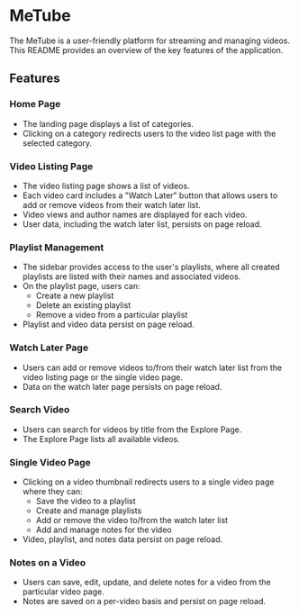 # MeTube

The MeTube is a user-friendly platform for streaming and managing videos. This README provides an overview of the key features of the application.

## Features

### Home Page

- The landing page displays a list of categories.
- Clicking on a category redirects users to the video list page with the selected category.

### Video Listing Page

- The video listing page shows a list of videos.
- Each video card includes a "Watch Later" button that allows users to add or remove videos from their watch later list.
- Video views and author names are displayed for each video.
- User data, including the watch later list, persists on page reload.

### Playlist Management

- The sidebar provides access to the user's playlists, where all created playlists are listed with their names and associated videos.
- On the playlist page, users can:
  - Create a new playlist
  - Delete an existing playlist
  - Remove a video from a particular playlist
- Playlist and video data persist on page reload.

### Watch Later Page

- Users can add or remove videos to/from their watch later list from the video listing page or the single video page.
- Data on the watch later page persists on page reload.

### Search Video

- Users can search for videos by title from the Explore Page.
- The Explore Page lists all available videos.

### Single Video Page

- Clicking on a video thumbnail redirects users to a single video page where they can:
  - Save the video to a playlist
  - Create and manage playlists
  - Add or remove the video to/from the watch later list
  - Add and manage notes for the video
- Video, playlist, and notes data persist on page reload.

### Notes on a Video

- Users can save, edit, update, and delete notes for a video from the particular video page.
- Notes are saved on a per-video basis and persist on page reload.


